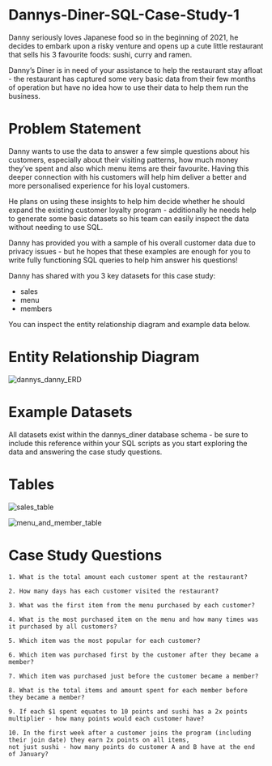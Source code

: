 # Dannys-Diner-SQL-Case-Study-1

Danny seriously loves Japanese food so in the beginning of 2021, he decides to embark upon a risky venture and opens up a cute little restaurant that sells his 3 favourite foods: sushi, curry and ramen.

Danny’s Diner is in need of your assistance to help the restaurant stay afloat - the restaurant has captured some very basic data from their few months of operation but have no idea how to use their data to help them run the business.

# Problem Statement

Danny wants to use the data to answer a few simple questions about his customers, especially about their visiting patterns, how much money they’ve spent and also which menu items are their favourite. Having this deeper connection with his customers will help him deliver a better and more personalised experience for his loyal customers.

He plans on using these insights to help him decide whether he should expand the existing customer loyalty program - additionally he needs help to generate some basic datasets so his team can easily inspect the data without needing to use SQL.

Danny has provided you with a sample of his overall customer data due to privacy issues - but he hopes that these examples are enough for you to write fully functioning SQL queries to help him answer his questions!

Danny has shared with you 3 key datasets for this case study:

  - sales
  - menu
  - members

You can inspect the entity relationship diagram and example data below.

# Entity Relationship Diagram
![dannys_danny_ERD](https://user-images.githubusercontent.com/115405508/225027639-80122717-1e50-41da-8e4b-128ff41fe36e.png)

# Example Datasets

All datasets exist within the dannys_diner database schema - be sure to include this reference within your SQL scripts as you start exploring the data and answering the case study questions.

# Tables

![sales_table](https://user-images.githubusercontent.com/115405508/225029159-480a8761-36ec-40aa-a98c-4f11d46029f5.png)

![menu_and_member_table](https://user-images.githubusercontent.com/115405508/225030155-cdb6da8b-a88c-45a7-835f-f8b8b8c8a77a.png)

# Case Study Questions
    1. What is the total amount each customer spent at the restaurant?

    2. How many days has each customer visited the restaurant?

    3. What was the first item from the menu purchased by each customer?

    4. What is the most purchased item on the menu and how many times was it purchased by all customers?

    5. Which item was the most popular for each customer?

    6. Which item was purchased first by the customer after they became a member?

    7. Which item was purchased just before the customer became a member?

    8. What is the total items and amount spent for each member before they became a member?

    9. If each $1 spent equates to 10 points and sushi has a 2x points multiplier - how many points would each customer have?

    10. In the first week after a customer joins the program (including their join date) they earn 2x points on all items, 
    not just sushi - how many points do customer A and B have at the end of January?




